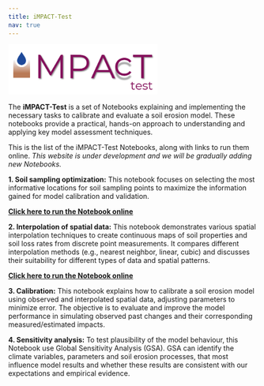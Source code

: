 ```yaml
---
title: iMPACT-Test
nav: true
---
```


<img src="images/iMPACT-Test_logo.png" alt="iMPACT-Test logo" style="width:60%;" >

The **iMPACT-Test** is a set of Notebooks explaining and implementing the necessary tasks to calibrate and evaluate a soil erosion model.  These notebooks provide a practical, hands-on approach to understanding and applying key model assessment techniques.

This is the list of the iMPACT-Test Notebooks, along with links to run them online. *This website is under development and we will be gradually adding new Notebooks.*

**1. Soil sampling optimization:** This notebook focuses on selecting the most informative locations for soil sampling points to maximize the information gained for model calibration and validation.

[**Click here to run the Notebook online**](https://mybinder.org/v2/gh/iMPACT-erosion/iMPACT-erosion/HEAD?urlpath=notebooks/iMPACT-Test/1.Optimized_soil_sampling)

**2. Interpolation of spatial data:** This notebook demonstrates various spatial interpolation techniques to create continuous maps of soil properties and soil loss rates from discrete point measurements. It compares different interpolation methods (e.g., nearest neighbor, linear, cubic) and discusses their suitability for different types of data and spatial patterns.

[**Click here to run the Notebook online**](https://mybinder.org/v2/gh/iMPACT-erosion/iMPACT-erosion/HEAD?urlpath=notebooks/iMPACT-Test/2.Spatial_interpolation.ipynb)

**3. Calibration:** This notebook explains how to calibrate a soil erosion model using observed and interpolated spatial data, adjusting parameters to minimize error. The objective is to evaluate and improve the model performance in simulating observed past changes and their corresponding measured/estimated impacts.

**4. Sensitivity analysis:** To test plausibility of the model behaviour, this Notebook use Global Sensitivity Analysis (GSA). GSA can identify the climate variables, parameters and soil erosion processes, that most influence model results and whether these results are consistent with our expectations and empirical evidence. 